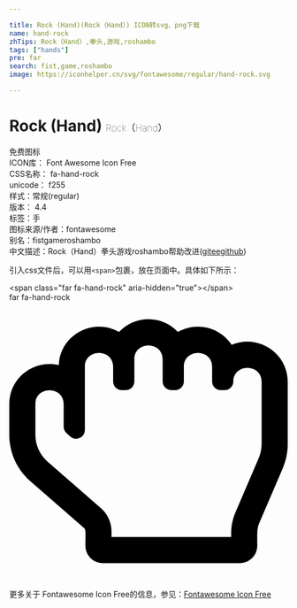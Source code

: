 ```yaml
---

title: Rock (Hand)(Rock（Hand）) ICON转svg、png下载
name: hand-rock
zhTips: Rock（Hand）,拳头,游戏,roshambo
tags: ["hands"]
pre: far
search: fist,game,roshambo
image: https://iconhelper.cn/svg/fontawesome/regular/hand-rock.svg

---
```


# Rock (Hand)  <small style="font-size: 60%;font-weight: 100">Rock（Hand）</small>


<div class="detail-page">
<p>
<span><span class="badge-success badge">免费图标</span> </span>
<br/>
<span>
ICON库：
<span class="badge-secondary badge">Font Awesome Icon Free</span> 
</span>
<br/>
<span>
CSS名称：
<span class="badge-secondary badge">fa-hand-rock</span> 
</span>
<br/>
<span>
unicode：
<span class="badge-secondary badge">f255</span> 
<copy-btn content='f255' btn-title=""></copy-btn>
<copy-btn :content='String.fromCodePoint(parseInt("f255", 16))' btn-title="复制U"></copy-btn>
</span><br/><span>样式：<span class="badge-light badge">常规(regular)</span></span>
<br/>
<span>
版本：
<span class="badge-secondary badge">4.4</span> 
</span><br/><span>标签：<span class="badge-light badge"><router-link to="/tags/hands.html">手</router-link></span></span>
<br/>
<span>图标来源/作者：<span class="badge-light badge">fontawesome</span></span> 
<br/>
<span>别名：<span class="badge-light badge">fist</span><span class="badge-light badge">game</span><span class="badge-light badge">roshambo</span></span><br/><span class="zh-detail">中文描述：<span class="badge-primary badge">Rock（Hand）</span><span class="badge-primary badge">拳头</span><span class="badge-primary badge">游戏</span><span class="badge-primary badge">roshambo</span><span class="help-link"><span>帮助改进</span>(<a href="https://gitee.com/liuwave/icon-helper/edit/master/json/fontawesome/regular/hand-rock.json" target="_blank" rel="noopener noreferrer">gitee</a><a href="https://github.com/liuwave/icon-helper/edit/master/json/fontawesome/regular/hand-rock.json" target="_blank" rel="noopener noreferrer">github</a></span>)</span><br/>
</p>
</div>
<div class="alert alert-dark">
  <i class="far fa-hand-rock fa-xs"></i>
  <i class="far fa-hand-rock fa-sm"></i>
  <i class="far fa-hand-rock fa-lg"></i>
  <i class="far fa-hand-rock fa-2x"></i>
  <i class="far fa-hand-rock fa-3x"></i>
  <i class="far fa-hand-rock fa-5x"></i>
  <i class="far fa-hand-rock fa-7x"></i>
</div>
<div>
  <p>引入css文件后，可以用<code>&lt;span&gt;</code>包裹，放在页面中。具体如下所示：    
  </p>
  <div class="alert alert-primary" style="font-size: 14px">
    &lt;span class="far fa-hand-rock" aria-hidden="true"&gt;&lt;/span&gt;
    <copy-btn content='<span class="far fa-hand-rock" aria-hidden="true"></span>'></copy-btn>
  </div>
  <div class="alert alert-secondary">
    <i class="far fa-hand-rock"
    style="font-size: 24px"
    aria-hidden="true"></i> far fa-hand-rock
    <copy-btn content="far fa-hand-rock" btn-title="复制图标名称"></copy-btn>
  </div>
</div>
<div id="svg" class="svg-wrap">
<svg xmlns="http://www.w3.org/2000/svg" viewBox="0 0 512 512"><path d="M408.864 79.052c-22.401-33.898-66.108-42.273-98.813-23.588-29.474-31.469-79.145-31.093-108.334-.022-47.16-27.02-108.71 5.055-110.671 60.806C44.846 105.407 0 140.001 0 187.429v56.953c0 32.741 14.28 63.954 39.18 85.634l97.71 85.081c4.252 3.702 3.11 5.573 3.11 32.903 0 17.673 14.327 32 32 32h252c17.673 0 32-14.327 32-32 0-23.513-1.015-30.745 3.982-42.37l42.835-99.656c6.094-14.177 9.183-29.172 9.183-44.568V146.963c0-52.839-54.314-88.662-103.136-67.911zM464 261.406a64.505 64.505 0 0 1-5.282 25.613l-42.835 99.655c-5.23 12.171-7.883 25.04-7.883 38.25V432H188v-10.286c0-16.37-7.14-31.977-19.59-42.817l-97.71-85.08C56.274 281.255 48 263.236 48 244.381v-56.953c0-33.208 52-33.537 52 .677v41.228a16 16 0 0 0 5.493 12.067l7 6.095A16 16 0 0 0 139 235.429V118.857c0-33.097 52-33.725 52 .677v26.751c0 8.836 7.164 16 16 16h7c8.836 0 16-7.164 16-16v-41.143c0-33.134 52-33.675 52 .677v40.466c0 8.836 7.163 16 16 16h7c8.837 0 16-7.164 16-16v-27.429c0-33.03 52-33.78 52 .677v26.751c0 8.836 7.163 16 16 16h7c8.837 0 16-7.164 16-16 0-33.146 52-33.613 52 .677v114.445z"/></svg>
</div>
<detail full-name='fa-hand-rock'></detail>

<Vssue title="关于“Rock (Hand)”的评论" />
    
<div><p>更多关于  Fontawesome Icon Free的信息，参见：<a target="_blank" href="https://iconhelper.cn/fontawesome.html">Fontawesome Icon Free</a>
</p></div>
